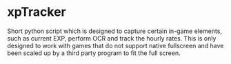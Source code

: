 # xpTracker

Short python script which is designed to capture certain in-game elements, such as current EXP, perform OCR and track the hourly rates.
This is only designed to work with games that do not support native fullscreen and have been scaled up by a third party program to fit the full screen.
